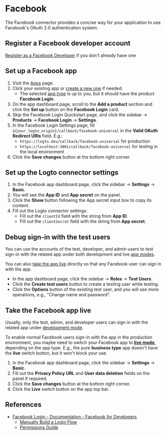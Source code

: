 # Facebook

The Facebook connector provides a concise way for your application to use Facebook's OAuth 2.0 authentication system.

## Register a Facebook developer account

[Register as a Facebook Developer](https://developers.facebook.com/docs/development/register/) if you don't already have one

## Set up a Facebook app

1. Visit the [Apps](https://developers.facebook.com/apps) page.
2. Click your existing app or [create a new one](https://developers.facebook.com/docs/development/create-an-app) if needed.
   - The selected [app type](https://developers.facebook.com/docs/development/create-an-app/app-dashboard/app-types) is up to you, but it should have the product **Facebook Login**.
3. On the app dashboard page, scroll to the **Add a product** section and click the **Set up** button on the **Facebook Login** card.
4. Skip the Facebook Login Quickstart page, and click the sidebar -> **Products** -> **Facebook Login** -> **Settings**.
5. In the Facebook Login Settings page, fill `${your_logto_origin}/callback/facebook-universal` in the **Valid OAuth Redirect URIs** field. E.g.:
    - `https://logto.dev/callback/facebook-universal` for production
    - `https://localhost:3001/callback/facebook-universal` for testing in the local environment
6. Click the **Save changes** button at the bottom right corner.

## Set up the Logto connector settings

1. In the Facebook app dashboard page, click the sidebar -> **Settings** -> **Basic**.
2. You will see the **App ID** and **App secret** on the panel.
3. Click the **Show** button following the App secret input box to copy its content.
4. Fill out the Logto connector settings:
    - Fill out the `clientId` field with the string from **App ID**.
    - Fill out the `clientSecret` field with the string from **App secret**.

## Debug sign-in with the test users

You can use the accounts of the test, developer, and admin users to test sign-in with the related app under both development and live [app modes](https://developers.facebook.com/docs/development/build-and-test/app-modes).

You can also [take the app live](#take-the-facebook-app-live) directly so that any Facebook user can sign in with the app.

- In the app dashboard page, click the sidebar -> **Roles** -> **Test Users**.
- Click the **Create test users** button to create a testing user while testing.
- Click the **Options** button of the existing test user, and you will see more operations, e.g., "Change name and password".

## Take the Facebook app live

Usually, only the test, admin, and developer users can sign in with the related app under [development mode](https://developers.facebook.com/docs/development/build-and-test/app-modes#development-mode).

To enable normal Facebook users sign-in with the app in the production environment, you maybe need to switch your Facebook app to **[live mode](https://developers.facebook.com/docs/development/build-and-test/app-modes#live-mode)**, depending on the app type.
E.g., the pure **business type** app doesn't have the **live** switch button, but it won't block your use.

1. In the Facebook app dashboard page, click the sidebar -> **Settings** -> **Basic**.
2. Fill out the **Privacy Policy URL** and **User data deletion** fields on the panel if required.
3. Click the **Save changes** button at the bottom right corner.
4. Click the **Live** switch button on the app top bar.

## References

- [Facebook Login - Documentation - Facebook for Developers](https://developers.facebook.com/docs/facebook-login/)
    - [Manually Build a Login Flow](https://developers.facebook.com/docs/facebook-login/guides/advanced/manual-flow/)
    - [Permissions Guide](https://developers.facebook.com/docs/facebook-login/guides/permissions)

